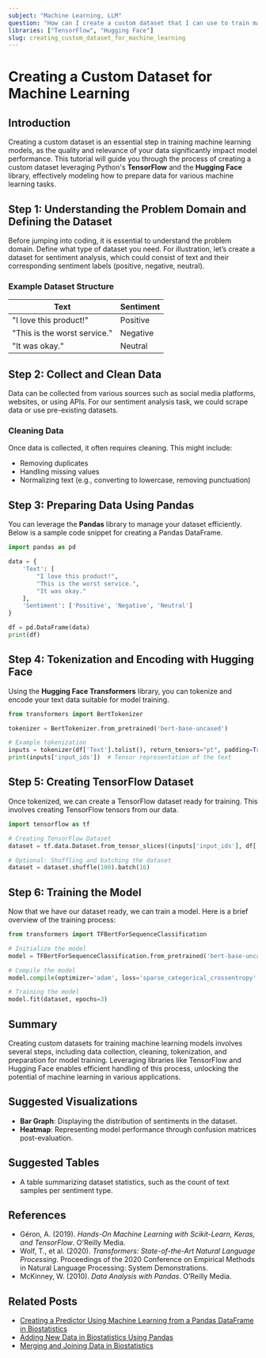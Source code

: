 ```yaml
---
subject: "Machine Learning, LLM"
question: "How can I create a custom dataset that I can use to train machine learning models? Is there a document that I need to fill up?"
libraries: ["TensorFlow", "Hugging Face"]
slug: creating_custom_dataset_for_machine_learning
---
```


# Creating a Custom Dataset for Machine Learning

## Introduction
Creating a custom dataset is an essential step in training machine learning models, as the quality and relevance of your data significantly impact model performance. This tutorial will guide you through the process of creating a custom dataset leveraging Python's **TensorFlow** and the **Hugging Face** library, effectively modeling how to prepare data for various machine learning tasks.

## Step 1: Understanding the Problem Domain and Defining the Dataset
Before jumping into coding, it is essential to understand the problem domain. Define what type of dataset you need. For illustration, let’s create a dataset for sentiment analysis, which could consist of text and their corresponding sentiment labels (positive, negative, neutral).

### Example Dataset Structure
| Text                         | Sentiment |
|------------------------------|-----------|
| "I love this product!"       | Positive  |
| "This is the worst service." | Negative  |
| "It was okay."               | Neutral   |

## Step 2: Collect and Clean Data
Data can be collected from various sources such as social media platforms, websites, or using APIs. For our sentiment analysis task, we could scrape data or use pre-existing datasets.

### Cleaning Data
Once data is collected, it often requires cleaning. This might include:
- Removing duplicates
- Handling missing values
- Normalizing text (e.g., converting to lowercase, removing punctuation)

## Step 3: Preparing Data Using Pandas
You can leverage the **Pandas** library to manage your dataset efficiently. Below is a sample code snippet for creating a Pandas DataFrame.

```python
import pandas as pd

data = {
    'Text': [
        "I love this product!",
        "This is the worst service.",
        "It was okay."
    ],
    'Sentiment': ['Positive', 'Negative', 'Neutral']
}

df = pd.DataFrame(data)
print(df)
```

## Step 4: Tokenization and Encoding with Hugging Face
Using the **Hugging Face Transformers** library, you can tokenize and encode your text data suitable for model training.

```python
from transformers import BertTokenizer

tokenizer = BertTokenizer.from_pretrained('bert-base-uncased')

# Example tokenization
inputs = tokenizer(df['Text'].tolist(), return_tensors="pt", padding=True, truncation=True, max_length=512)
print(inputs['input_ids'])  # Tensor representation of the text
```

## Step 5: Creating TensorFlow Dataset
Once tokenized, we can create a TensorFlow dataset ready for training. This involves creating TensorFlow tensors from our data.

```python
import tensorflow as tf

# Creating TensorFlow Dataset
dataset = tf.data.Dataset.from_tensor_slices((inputs['input_ids'], df['Sentiment']))

# Optional: Shuffling and batching the dataset
dataset = dataset.shuffle(100).batch(16)
```

## Step 6: Training the Model
Now that we have our dataset ready, we can train a model. Here is a brief overview of the training process:

```python
from transformers import TFBertForSequenceClassification

# Initialize the model
model = TFBertForSequenceClassification.from_pretrained('bert-base-uncased', num_labels=3)

# Compile the model
model.compile(optimizer='adam', loss='sparse_categorical_crossentropy', metrics=['accuracy'])

# Training the model
model.fit(dataset, epochs=3)
```

## Summary
Creating custom datasets for training machine learning models involves several steps, including data collection, cleaning, tokenization, and preparation for model training. Leveraging libraries like TensorFlow and Hugging Face enables efficient handling of this process, unlocking the potential of machine learning in various applications.

## Suggested Visualizations
- **Bar Graph**: Displaying the distribution of sentiments in the dataset.
- **Heatmap**: Representing model performance through confusion matrices post-evaluation.

## Suggested Tables
- A table summarizing dataset statistics, such as the count of text samples per sentiment type.

## References
- Géron, A. (2019). *Hands-On Machine Learning with Scikit-Learn, Keras, and TensorFlow*. O'Reilly Media.
- Wolf, T., et al. (2020). *Transformers: State-of-the-Art Natural Language Processing*. Proceedings of the 2020 Conference on Empirical Methods in Natural Language Processing: System Demonstrations.
- McKinney, W. (2010). *Data Analysis with Pandas*. O’Reilly Media.

## Related Posts
- [Creating a Predictor Using Machine Learning from a Pandas DataFrame in Biostatistics](http://localhost:8055/creating_predictor_using_machine_learning)
- [Adding New Data in Biostatistics Using Pandas](http://localhost:8055/adding_new_data_biostatistics_using_pandas)
- [Merging and Joining Data in Biostatistics](http://localhost:8055/merging_joining_data_biostatistics)
